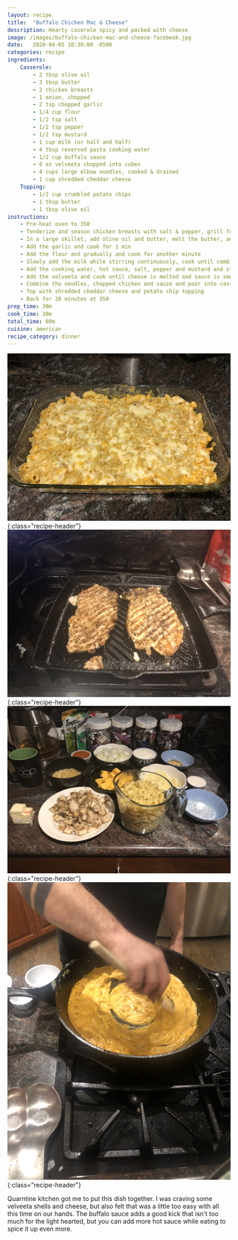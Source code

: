 ```yaml
---
layout: recipe
title:  "Buffalo Chicken Mac & Cheese"
description: Hearty caserole spicy and packed with cheese
image: /images/buffalo-chicken-mac-and-cheese-facebook.jpg
date:   2020-04-05 10:30:00 -0500
categories: recipe
ingredients:
    Casserole:
        - 2 tbsp olive oil
        - 3 tbsp butter
        - 2 chicken breasts
        - 1 onion, chopped
        - 2 tsp chopped garlic
        - 1/4 cup flour
        - 1/2 tsp salt
        - 1/2 tsp pepper
        - 1/2 tsp mustard
        - 1 cup milk (or half and half)
        - 4 tbsp reserved pasta cooking water
        - 1/2 cup buffalo sauce
        - 8 oz velveeta chopped into cubes
        - 4 cups large elbow noodles, cooked & drained
        - 1 cup shredded cheddar cheese
    Topping:
        - 1/2 cup crumbled potato chips
        - 1 tbsp butter
        - 1 tbsp olive oil
instructions:
    - Pre-heat oven to 350
    - Tenderize and season chicken breasts with salt & pepper, grill for 3 minutes per side, and chop into small cubes
    - In a large skillet, add olive oil and butter, melt the butter, add the onion and cook until soft
    - Add the garlic and cook for 1 min
    - Add the flour and gradually and cook for another minute
    - Slowly add the milk while stirring continuously, cook until combined and thickened
    - Add the cooking water, hot sauce, salt, pepper and mustard and stir to combine
    - Add the velveeta and cook until cheese is melted and sauce is smooth and creamy
    - Combine the noodles, chopped chicken and sauze and poor into casserole dish
    - Top with shredded cheddar cheese and potato chip topping
    - Back for 20 minutes at 350
prep_time: 30m
cook_time: 30m
total_time: 60m
cuisine: american
recipe_category: dinner
---
```

![Buffalo Chicken Mac & Cheese](/images/buffalo-chicken-mac-and-cheese1.jpg){:class="recipe-header"}
![Buffalo Chicken Mac & Cheese](/images/buffalo-chicken-mac-and-cheese2.jpg){:class="recipe-header"}
![Buffalo Chicken Mac & Cheese](/images/buffalo-chicken-mac-and-cheese3.jpg){:class="recipe-header"}
![Buffalo Chicken Mac & Cheese](/images/buffalo-chicken-mac-and-cheese4.jpg){:class="recipe-header"}

Quarntine kitchen got me to put this dish together. I was craving some velveeta shells and cheese, but also felt that was a little too easy with all this time on our hands. The buffalo sauce adds a good kick that isn't too much for the light hearted, but you can add more hot sauce while eating to spice it up even more.

